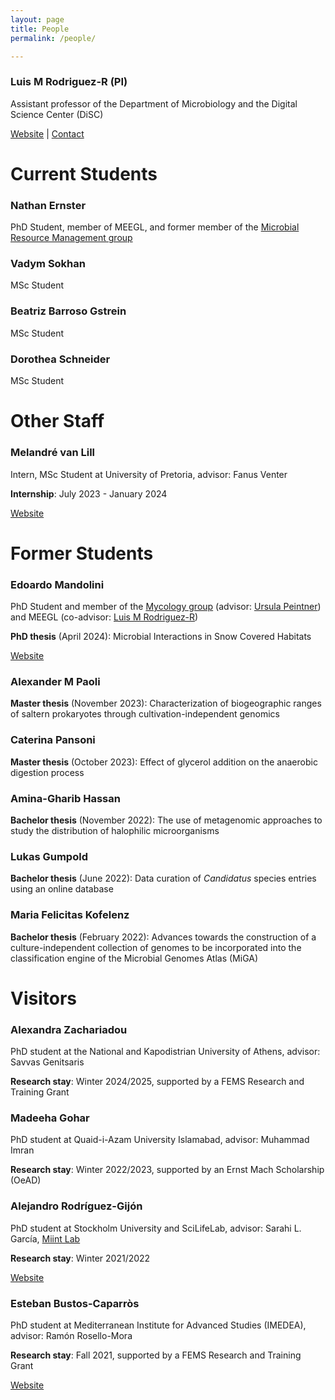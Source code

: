 ```yaml
---
layout: page
title: People
permalink: /people/

---
```


### Luis M Rodriguez-R (PI)

Assistant professor of the Department of Microbiology and the Digital Science
Center (DiSC)

[Website](https://rodriguez-r.com/) |
[Contact](mailto:miguel.rodriguez@uibk.ac.at)


# Current Students

### Nathan Ernster

PhD Student, member of MEEGL, and former member of the
[Microbial Resource Management group](https://www.uibk.ac.at/de/microbiology/forschung/mikrobielles-ressourcenmanagement/)

### Vadym Sokhan

MSc Student

### Beatriz Barroso Gstrein

MSc Student

### Dorothea Schneider

MSc Student


# Other Staff

### Melandré van Lill

Intern, MSc Student at University of Pretoria, advisor: Fanus Venter

**Internship**: July 2023 - January 2024

[Website](https://www.fabinet.up.ac.za/index.php/people-profile?profile=1613)


# Former Students

### Edoardo Mandolini

PhD Student and member of the
[Mycology group](https://www.uibk.ac.at/microbiology/research/mykologie/)
(advisor: [Ursula Peintner](https://www.uibk.ac.at/microbiology/team/peintner_ursula))
and MEEGL (co-advisor: [Luis M Rodriguez-R](https://disc-genomics.uibk.ac.at))

**PhD thesis** (April 2024):
Microbial Interactions in Snow Covered Habitats

[Website](https://www.uibk.ac.at/microbiology/team/edoardo_mandolini)

### Alexander M Paoli

**Master thesis** (November 2023):
Characterization of biogeographic ranges of saltern prokaryotes through
cultivation-independent genomics

### Caterina Pansoni

**Master thesis** (October 2023):
Effect of glycerol addition on the anaerobic digestion process

### Amina-Gharib Hassan

**Bachelor thesis** (November 2022):
The use of metagenomic approaches to study the distribution of halophilic
microorganisms

### Lukas Gumpold

**Bachelor thesis** (June 2022):
Data curation of *Candidatus* species entries using an online database

### Maria Felicitas Kofelenz

**Bachelor thesis** (February 2022):
Advances towards the construction of a culture-independent collection of genomes
to be incorporated into the classification engine of the Microbial Genomes Atlas
(MiGA)


# Visitors

### Alexandra Zachariadou

PhD student at the National and Kapodistrian University of Athens,
advisor: Savvas Genitsaris

**Research stay**: Winter 2024/2025, supported by a
FEMS Research and Training Grant

### Madeeha Gohar

PhD student at Quaid-i-Azam University Islamabad,
advisor: Muhammad Imran

**Research stay**: Winter 2022/2023, supported by an
Ernst Mach Scholarship (OeAD)

### Alejandro Rodríguez-Gijón

PhD student at Stockholm University and SciLifeLab, advisor:
Sarahi L. García, [Miint Lab](https://miint.org/)

**Research stay**: Winter 2021/2022

[Website](https://www.su.se/english/profiles/alro6651-1.482789)

### Esteban Bustos-Caparròs

PhD student at Mediterranean Institute for Advanced Studies (IMEDEA),
advisor: Ramón Rosello-Mora

**Research stay**: Fall 2021, supported by a
FEMS Research and Training Grant

[Website](https://imedea.uib-csic.es/ficha.php?pid=2764)

<!--
### Kelly Johanna Hidalgo Martinez

PhD student at State University of Campinas (UNICAMP),
advisor: Valéria Maia Merzel

**Research stay**: Expected Summer 2023
-->

